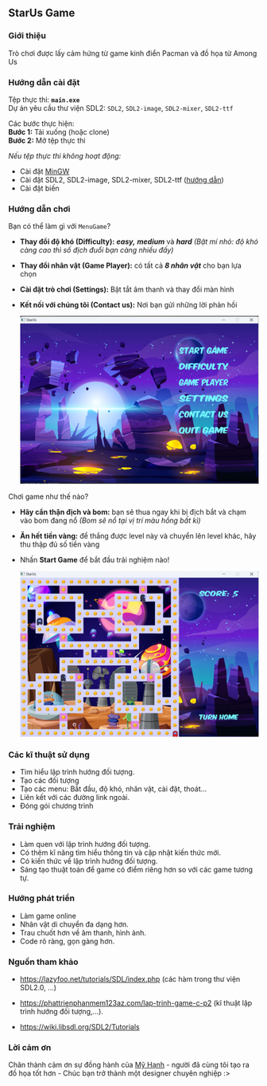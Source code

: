 ## StarUs Game

### Giới thiệu
Trò chơi được lấy cảm hứng từ game kinh điển Pacman và đồ họa từ Among Us

### Hướng dẫn cài đặt
Tệp thực thi: **`main.exe`**\
Dự án yêu cầu thư viện SDL2: `SDL2`, `SDL2-image`, `SDL2-mixer`, `SDL2-ttf`

Các bước thực hiện: \
**Bước 1:** Tải xuống (hoặc clone)\
**Bước 2:** Mở tệp thực thi

_Nếu tệp thực thi không hoạt động:_
* Cài đặt [MinGW](https://sourceforge.net/projects/mingw-w64/files/?fbclid=IwAR30hhz3qYWvjtJ8y_EqAxYe1xOTSYFKWDtmlO_T5EDLrlumbSDrOrDFMIk) 
* Cài đặt SDL2, SDL2-image, SDL2-mixer, SDL2-ttf ([hướng dẫn](https://phattrienphanmem123az.com/lap-trinh-game-cpp/bai-1-gioi-thieu-cai-dat.html))
* Cài đặt biến

### Hướng dẫn chơi

Bạn có thể làm gì với `MenuGame`?
 * **Thay đổi độ khó (Difficulty):** ***easy,*** ***medium*** và ***hard*** _(Bật mí nhỏ: độ khó càng cao thì số địch đuổi bạn càng nhiều đấy)_
 * **Thay đổi nhân vật (Game Player):** có tất cả ***8 nhân vật*** cho bạn lựa chọn
 * **Cài đặt trò chơi (Settings):** Bật tắt âm thanh và thay đổi màn hình
 * **Kết nối với chúng tôi (Contact us):** Nơi bạn gửi những lời phản hồi
 
    ![menugame](data/ImageMenu.png)

Chơi game như thế nào?

 * **Hãy cẩn thận địch và bom:** bạn sẽ thua ngay khi bị địch bắt và chạm vào bom đang nổ _(Bom sẽ nổ tại vị trí màu hồng bất kì)_
 * **Ăn hết tiền vàng:** để thắng được level này và chuyển lên level khác, hãy thu thập đủ số tiền vàng
 * Nhấn **Start Game** để bắt đầu trải nghiệm nào!

    ![gameimage](data/ImageGame.png)


### Các kĩ thuật sử dụng

- Tìm hiểu lập trình hướng đối tượng.
- Tạo các đối tượng
- Tạo các menu: Bắt đầu, độ khó, nhân vật, cài đặt, thoát...
- Liên kết với các đường link ngoài.
- Đóng gói chương trình 

### Trải nghiệm

- Làm quen với lập trình hướng đối tượng.
- Có thêm kĩ năng tìm hiểu thông tin và cập nhật kiến thức mới.
- Có kiến thức về lập trình hướng đối tượng.
- Sáng tạo thuật toán để game có điểm riêng hơn so với các game tương tự.

### Hướng phát triển
- Làm game online 
- Nhân vật di chuyển đa dạng hơn.
- Trau chuốt hơn về âm thanh, hình ảnh.
- Code rõ ràng, gọn gàng hơn.

### Nguồn tham khảo
- https://lazyfoo.net/tutorials/SDL/index.php (các hàm trong thư viện SDL2.0, ...)

- https://phattrienphanmem123az.com/lap-trinh-game-c-p2 (kĩ thuật lập trình hướng đối tượng,...).
- https://wiki.libsdl.org/SDL2/Tutorials

### Lời cảm ơn
Chân thành cảm ơn sự đồng hành của [Mỹ Hạnh](https://www.facebook.com/profile.php?id=100024650258522) - người đã cùng tôi tạo ra đồ họa tốt hơn - Chúc bạn trở thành một designer chuyên nghiệp :>

